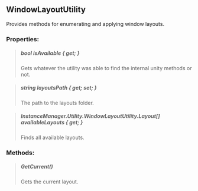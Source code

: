 ## WindowLayoutUtility
Provides methods for enumerating and applying window layouts.

### Properties:

>##### bool isAvailable { get; }
>Gets whatever the utility was able to find the internal unity methods or not.

>##### string layoutsPath { get;  set; }
>The path to the layouts folder.

>##### InstanceManager.Utility.WindowLayoutUtility.Layout[] availableLayouts { get; }
>Finds all available layouts.

### Methods:

>##### GetCurrent()
>Gets the current layout.